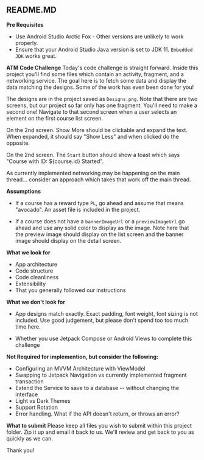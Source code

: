 README.MD
-----

**Pre Requisites**
* Use Android Studio Arctic Fox - Other versions are unlikely to work properly.
* Ensure that your Android Studio Java version is set to JDK 11. `Embedded JDK` works great.

**ATM Code Challenge**
Today's code challenge is straight forward. Inside this project you'll find some files which contain an activity, fragment, and a networking service. The goal here is to fetch some data and display the data matching the designs. Some of the work has even been done for you!

The designs are in the project saved as `Designs.png`. Note that there are two screens, but our project so far only has one fragment. You'll need to make a second one! Navigate to that second screen when a user selects an element on the first course list screen.

On the 2nd screen. Show More should be clickable and expand the text. When expanded, it should say "Show Less" and when clicked do the opposite.

On the 2nd screen. The `Start` button should show a toast which says "Course with ID: ${course.id} Started". 

As currently implemented networking may be happening on the main thread... consider an approach which takes that work off the main thread.

**Assumptions**
* If a course has a reward type `PL`, go ahead and assume that means "avocado". An asset file is included in the project.

* If a course does not have a `bannerImageUrl` or a `previewImageUrl` go ahead and use any solid color to display as the image. Note here that the preview image should display on the list screen and the banner image should display on the detail screen.

**What we look for**

* App architecture 
* Code structure
* Code cleanliness
* Extensibility
* That you generally followed our instructions

**What we don't look for**

* App designs match exactly. Exact padding, font weight, font sizing is not included. Use good judgement, but please don't spend too too much time here.

* Whether you use Jetpack Compose or Android Views to complete this challenge


**Not Required for implemention, but consider the following:**

* Configuring an MVVM Architecture with ViewModel
* Swapping to Jetpack Navigation vs currently implemented fragment transaction
* Extend the Service to save to a database -- without changing the interface
* Light vs Dark Themes
* Support Rotation
* Error handling. What if the API doesn't return, or throws an error?

**What to submit** 
Please keep all files you wish to submit within this project folder. Zip it up and email it back to us. We'll review and get back to you as quickly as we can.

Thank you!